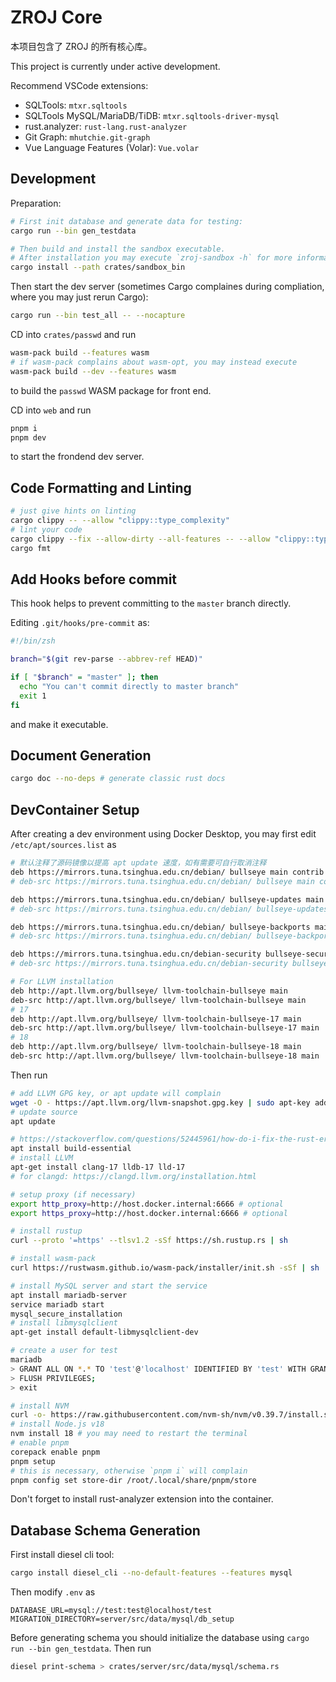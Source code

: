 # ZROJ Core

本项目包含了 ZROJ 的所有核心库。

This project is currently under active development.

Recommend VSCode extensions:

- SQLTools: `mtxr.sqltools`
- SQLTools MySQL/MariaDB/TiDB: `mtxr.sqltools-driver-mysql`
- rust.analyzer: `rust-lang.rust-analyzer`
- Git Graph: `mhutchie.git-graph`
- Vue Language Features (Volar): `Vue.volar`

## Development

Preparation:

```bash
# First init database and generate data for testing:
cargo run --bin gen_testdata

# Then build and install the sandbox executable.
# After installation you may execute `zroj-sandbox -h` for more information.
cargo install --path crates/sandbox_bin
```

Then start the dev server (sometimes Cargo complaines during compliation, where you may just rerun Cargo):

```bash
cargo run --bin test_all -- --nocapture
```

CD into `crates/passwd` and run

```bash
wasm-pack build --features wasm
# if wasm-pack complains about wasm-opt, you may instead execute
wasm-pack build --dev --features wasm
```

to build the `passwd` WASM package for front end.

CD into `web` and run

```bash
pnpm i
pnpm dev
```

to start the frondend dev server.

## Code Formatting and Linting

```bash
# just give hints on linting
cargo clippy -- --allow "clippy::type_complexity"
# lint your code
cargo clippy --fix --allow-dirty --all-features -- --allow "clippy::type_complexity"
cargo fmt
```

## Add Hooks before commit

This hook helps to prevent committing to the `master` branch directly.

Editing `.git/hooks/pre-commit` as:

```sh
#!/bin/zsh

branch="$(git rev-parse --abbrev-ref HEAD)"

if [ "$branch" = "master" ]; then
  echo "You can't commit directly to master branch"
  exit 1
fi
```

and make it executable.

## Document Generation

```sh
cargo doc --no-deps # generate classic rust docs
```

## DevContainer Setup

After creating a dev environment using Docker Desktop, you may first edit `/etc/apt/sources.list` as

```bash
# 默认注释了源码镜像以提高 apt update 速度，如有需要可自行取消注释
deb https://mirrors.tuna.tsinghua.edu.cn/debian/ bullseye main contrib non-free
# deb-src https://mirrors.tuna.tsinghua.edu.cn/debian/ bullseye main contrib non-free

deb https://mirrors.tuna.tsinghua.edu.cn/debian/ bullseye-updates main contrib non-free
# deb-src https://mirrors.tuna.tsinghua.edu.cn/debian/ bullseye-updates main contrib non-free

deb https://mirrors.tuna.tsinghua.edu.cn/debian/ bullseye-backports main contrib non-free
# deb-src https://mirrors.tuna.tsinghua.edu.cn/debian/ bullseye-backports main contrib non-free

deb https://mirrors.tuna.tsinghua.edu.cn/debian-security bullseye-security main contrib non-free
# deb-src https://mirrors.tuna.tsinghua.edu.cn/debian-security bullseye-security main contrib non-free

# For LLVM installation
deb http://apt.llvm.org/bullseye/ llvm-toolchain-bullseye main
deb-src http://apt.llvm.org/bullseye/ llvm-toolchain-bullseye main
# 17 
deb http://apt.llvm.org/bullseye/ llvm-toolchain-bullseye-17 main
deb-src http://apt.llvm.org/bullseye/ llvm-toolchain-bullseye-17 main
# 18 
deb http://apt.llvm.org/bullseye/ llvm-toolchain-bullseye-18 main
deb-src http://apt.llvm.org/bullseye/ llvm-toolchain-bullseye-18 main
```

Then run

```bash
# add LLVM GPG key, or apt update will complain
wget -O - https://apt.llvm.org/llvm-snapshot.gpg.key | sudo apt-key add -
# update source
apt update

# https://stackoverflow.com/questions/52445961/how-do-i-fix-the-rust-error-linker-cc-not-found-for-debian-on-windows-10
apt install build-essential
# install LLVM
apt-get install clang-17 lldb-17 lld-17
# for clangd: https://clangd.llvm.org/installation.html

# setup proxy (if necessary)
export http_proxy=http://host.docker.internal:6666 # optional
export https_proxy=http://host.docker.internal:6666 # optional

# install rustup
curl --proto '=https' --tlsv1.2 -sSf https://sh.rustup.rs | sh

# install wasm-pack
curl https://rustwasm.github.io/wasm-pack/installer/init.sh -sSf | sh

# install MySQL server and start the service
apt install mariadb-server
service mariadb start
mysql_secure_installation
# install libmysqlclient
apt-get install default-libmysqlclient-dev

# create a user for test
mariadb
> GRANT ALL ON *.* TO 'test'@'localhost' IDENTIFIED BY 'test' WITH GRANT OPTION;
> FLUSH PRIVILEGES;
> exit

# install NVM
curl -o- https://raw.githubusercontent.com/nvm-sh/nvm/v0.39.7/install.sh | bash
# install Node.js v18
nvm install 18 # you may need to restart the terminal
# enable pnpm
corepack enable pnpm
pnpm setup
# this is necessary, otherwise `pnpm i` will complain
pnpm config set store-dir /root/.local/share/pnpm/store
```

Don't forget to install rust-analyzer extension into the container.

## Database Schema Generation

First install diesel cli tool:

```bash
cargo install diesel_cli --no-default-features --features mysql
```

Then modify `.env` as

```
DATABASE_URL=mysql://test:test@localhost/test
MIGRATION_DIRECTORY=server/src/data/mysql/db_setup
```

Before generating schema you should initialize the database using `cargo run --bin gen_testdata`. Then run

```bash
diesel print-schema > crates/server/src/data/mysql/schema.rs
```
